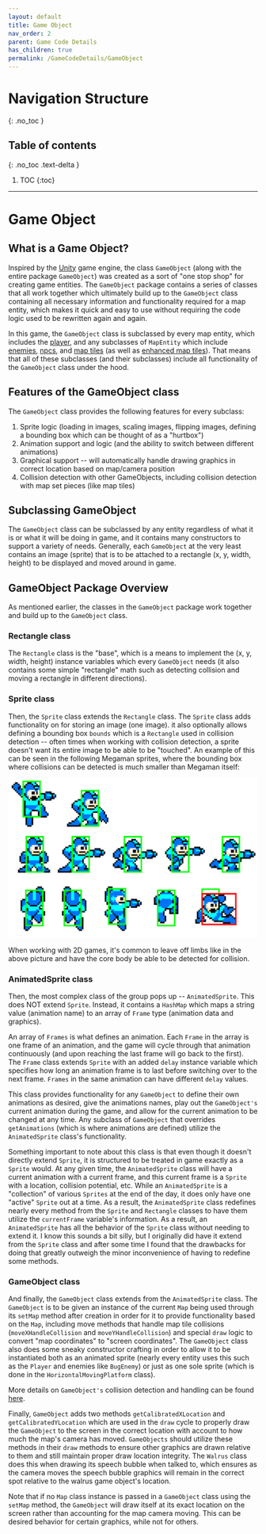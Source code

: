 ```yaml
---
layout: default
title: Game Object
nav_order: 2
parent: Game Code Details
has_children: true
permalink: /GameCodeDetails/GameObject
---
```


# Navigation Structure
{: .no_toc }

## Table of contents
{: .no_toc .text-delta }

1. TOC
{:toc}

---

# Game Object

## What is a Game Object?

Inspired by the [Unity](https://unity.com/) game engine, the class `GameObject` (along with the entire package `GameObject`) was
created as a sort of "one stop shop" for creating game entities. The `GameObject` package contains a series of classes that all work
together which ultimately build up to the `GameObject` class containing all necessary information and functionality required for a map entity,
which makes it quick and easy to use without requiring the code logic used to be rewritten again and again.

In this game, the `GameObject` class is subclassed by every map entity, which includes the [player](./player.md), 
and any subclasses of `MapEntity` which include [enemies](./MapSubSections/enemies.md), [npcs](./MapSubSections/npcs.md), and [map tiles](/GameDetails/Map/MapTilesAndTilesets) (as well as
[enhanced map tiles](./MapSubSections/enhanced-map-tiles.md)). That means that all of these subclasses (and their subclasses) include
all functionality of the `GameObject` class under the hood.

## Features of the GameObject class

The `GameObject` class provides the following features for every subclass:

1. Sprite logic (loading in images, scaling images, flipping images, defining a bounding box which can be thought of as a "hurtbox")
2. Animation support and logic (and the ability to switch between different animations)
3. Graphical support -- will automatically handle drawing graphics in correct location based on map/camera position
4. Collision detection with other GameObjects, including collision detection with map set pieces (like map tiles)

## Subclassing GameObject

The `GameObject` class can be subclassed by any entity regardless of what it is or what it will be doing in game, 
and it contains many constructors to support a variety of needs. Generally, each `GameObject` at the very least contains
an image (sprite) that is to be attached to a rectangle (x, y, width, height) to be displayed and moved around in game.

## GameObject Package Overview

As mentioned earlier, the classes in the `GameObject` package work together and build up to the `GameObject` class.

### Rectangle class

The `Rectangle` class is the "base", which is a means to implement the (x, y, width, height) instance variables which every
`GameObject` needs (it also contains some simple "rectangle" math such as detecting collision and moving a rectangle in different directions).

### Sprite class

Then, the `Sprite` class extends the `Rectangle` class. The `Sprite` class adds functionality on for storing an image (one image).
it also optionally allows defining a bounding box `bounds` which is a `Rectangle` used in collision detection -- often times when working with collision detection,
a sprite doesn't want its entire image to be able to be "touched". An example of this can be seen in the following Megaman sprites,
where the bounding box where collisions can be detected is much smaller than Megaman itself:

![megaman-bounds.png](../../assets/images/megaman-bounds.png)

When working with 2D games, it's common to leave off limbs like in the above picture and have the core body be able to be
detected for collision.

### AnimatedSprite class

Then, the most complex class of the group pops up -- `AnimatedSprite`. This does NOT extend `Sprite`. Instead, it contains a `HashMap`
which maps a string value (animation name) to an array of `Frame` type (animation data and graphics). 

An array of `Frames` is what defines an animation. Each `Frame` in the array is one frame of an animation,
and the game will cycle through that animation continuously (and upon reaching the last frame will go back to the first).
The `Frame` class extends `Sprite` with an added `delay` instance variable which specifies how long an animation frame is to
last before switching over to the next frame. `Frames` in the same animation can have different `delay` values.

This class provides functionality for any `GameObject` to define their own animations as desired, give the animations names,
play out the `GameObject's` current animation during the game, and allow for the current animation to be changed at any time. Any subclass
of `GameObject` that overrides `getAnimations` (which is where animations are defined) utilize the `AnimatedSprite` class's functionality.

Something important to note about this class is that even though it doesn't directly extend `Sprite`, it is structured to be treated
in game exactly as a `Sprite` would. At any given time, the `AnimatedSprite` class will have a current animation with a current frame,
and this current frame is a `Sprite` with a location, collision potential, etc. While an `AnimatedSprite` is a "collection" of various
`Sprites` at the end of the day, it does only have one "active" `Sprite` out at a time. As a result, the `AnimatedSprite` class
redefines nearly every method from the `Sprite` and `Rectangle` classes to have them utilize the `currentFrame` variable's information.
As a result, an `AnimatedSprite` has all the behavior of the `Sprite` class without needing to extend it. I know this sounds a bit silly,
but I originally did have it extend from the `Sprite` class and after some time I found that the drawbacks for doing that greatly
outweigh the minor inconvenience of having to redefine some methods.

### GameObject class

And finally, the `GameObject` class extends from the `AnimatedSprite` class. The `GameObject` is to be given an instance
of the current `Map` being used through its `setMap` method after creation in order for it to provide functionality based on the `Map`,
including move methods that handle map tile collisions (`moveXHandleCollision` and `moveYHandleCollision`) and special `draw` logic to convert "map coordinates" to "screen coordinates".
The `GameObject` class also does some sneaky constructor crafting in order to allow it to be instantiated both as an animated sprite (nearly every entity uses this such as the `Player` and enemies like `BugEnemy`)
or just as one sole sprite (which is done in the `HorizontalMovingPlatform` class).

More details on `GameObject's` collision detection and handling can be found [here](./PlayerSubSections/collision-detection.md).

Finally, `GameObject` adds two methods `getCalibratedXLocation` and `getCalibratedYLocation` which are used in the `draw` cycle
to properly draw the `GameObject` to the screen in the correct location with account to how much the map's camera has moved. `GameObjects` should
utilize these methods in their `draw` methods to ensure other graphics are drawn relative to them and still maintain proper draw location
integrity. The `Walrus` class does this when drawing its speech bubble when talked to, which ensures as the camera moves the speech bubble
graphics will remain in the correct spot relative to the walrus game object's location.

Note that if no `Map` class instance is passed in a `GameObject` class using the `setMap` method, the `GameObject` will draw itself
at its exact location on the screen rather than accounting for the map camera moving. This can be desired behavior for certain graphics,
while not for others.